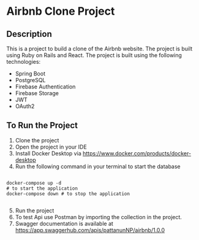 # Airbnb Clone Project

## Description

This is a project to build a clone of the Airbnb website. The project is built using Ruby on Rails and React. The project is built using the following technologies:
- Spring Boot
- PostgreSQL
- Firebase Authentication
- Firebase Storage
- JWT
- OAuth2


## To Run the Project
1. Clone the project
2. Open the project in your IDE
3. Install Docker Desktop via https://www.docker.com/products/docker-desktop
4. Run the following command in your terminal to start the database
```shell

docker-compose up -d
# to start the application
docker-compose down # to stop the application


```
5. Run the project
6. To test Api use Postman by importing the collection in the project.
7. Swagger documentation is available at https://app.swaggerhub.com/apis/pattanunNP/airbnb/1.0.0